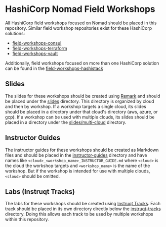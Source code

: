 # HashiCorp Nomad Field Workshops
All HashiCorp field workshops focused on Nomad should be placed in this repository. Similar field workshop repositories exist for these HashiCorp solutions:
* [field-workshops-consul](https://github.com/hashicorp/field-workshops-consul)
* [field-workshops-terraform](https://github.com/hashicorp/field-workshops-terraform)
* [field-workshops-vault](https://github.com/hashicorp/field-workshops-terraform)

Additionally, field workshops focused on more than one HashiCorp solution can be found in the [field-workshops-hashistack]()

## Slides
The slides for these workshops should be created using [Remark](https://remarkjs.com) and should be placed under the [slides](./slides) directory. This directory is organized by cloud and then by workshop.  If a workshop targets a single cloud, its slides should be placed in a directory under that cloud's directory (aws, azure, or gcp). If a workshop can be used with multiple clouds, its slides should be placed in a directory under the [slides/multi-cloud](./slides/multi-cloud) directory.

## Instructor Guides
The instructor guides for these workshops should be created as Markdown files and should be placed in the [instructor-guides](./instructor-guides) directory and have names like `<cloud>_<workshop_name>_INSTRUCTOR_GUIDE.md` where `<cloud>` is the cloud the workshop targets and `<workshop_name>` is the name of the workshop. But if the workshop is intended for use with multiple clouds, `<cloud>` should be omitted.

## Labs (Instruqt Tracks)
The labs for these workshops should be created using [Instruqt Tracks](https://instruqt.com/hashicorp).  Each track should be placed in its own directory directly below the [instruqt-tracks](./instruqt-tracks) directory. Doing this allows each track to be used by multiple workshops within this repository.
